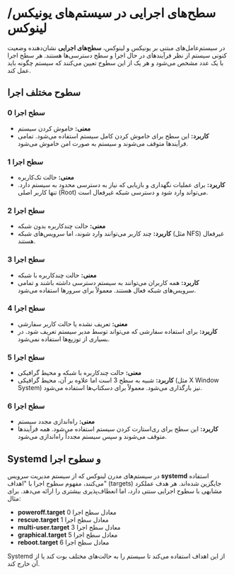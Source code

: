 # سطح‌های اجرایی در سیستم‌های یونیکس/لینوکس

در سیستم‌عامل‌های مبتنی بر یونیکس و لینوکس، **سطح‌های اجرایی** نشان‌دهنده وضعیت کنونی سیستم از نظر فرآیندهای در حال اجرا و سطح دسترسی‌ها هستند. هر سطح اجرا با یک عدد مشخص می‌شود و هر یک از این سطوح تعیین می‌کنند که سیستم چگونه باید عمل کند.

## سطوح مختلف اجرا

### سطح اجرا 0
- **معنی:** خاموش کردن سیستم
- **کاربرد:** این سطح برای خاموش کردن کامل سیستم استفاده می‌شود. تمامی فرآیندها متوقف می‌شوند و سیستم به صورت امن خاموش می‌شود.

### سطح اجرا 1
- **معنی:** حالت تک‌کاربره
- **کاربرد:** برای عملیات نگهداری و بازیابی که نیاز به دسترسی محدود به سیستم دارد. تنها کاربر اصلی (Root) می‌تواند وارد شود و دسترسی شبکه غیرفعال است.

### سطح اجرا 2
- **معنی:** حالت چندکاربره بدون شبکه
- **کاربرد:** چند کاربر می‌توانند وارد شوند، اما سرویس‌های شبکه (مثل NFS) غیرفعال هستند.

### سطح اجرا 3
- **معنی:** حالت چندکاربره با شبکه
- **کاربرد:** همه کاربران می‌توانند به سیستم دسترسی داشته باشند و تمامی سرویس‌های شبکه فعال هستند. معمولاً برای سرورها استفاده می‌شود.

### سطح اجرا 4
- **معنی:** تعریف نشده یا حالت کاربر سفارشی
- **کاربرد:** برای استفاده سفارشی که می‌تواند توسط مدیر سیستم تعریف شود. در بسیاری از توزیع‌ها استفاده نمی‌شود.

### سطح اجرا 5
- **معنی:** حالت چندکاربره با شبکه و محیط گرافیکی
- **کاربرد:** شبیه به سطح 3 است اما علاوه بر آن، محیط گرافیکی (مثل X Window System) نیز بارگذاری می‌شود. معمولاً برای دسکتاپ‌ها استفاده می‌شود.

### سطح اجرا 6
- **معنی:** راه‌اندازی مجدد سیستم
- **کاربرد:** این سطح برای ری‌استارت کردن سیستم استفاده می‌شود. همه فرآیندها متوقف می‌شوند و سپس سیستم مجدداً راه‌اندازی می‌شود.

## Systemd و سطوح اجرا

در سیستم‌های مدرن لینوکس که از سیستم مدیریت سرویس **systemd** استفاده می‌کنند، مفهوم سطوح اجرا با "اهداف" (targets) جایگزین شده‌اند. هر هدف عملکرد مشابهی با سطوح اجرایی سنتی دارد، اما انعطاف‌پذیری بیشتری را ارائه می‌دهد. برای مثال:

- **poweroff.target** معادل سطح اجرا 0
- **rescue.target** معادل سطح اجرا 1
- **multi-user.target** معادل سطح اجرا 3
- **graphical.target** معادل سطح اجرا 5
- **reboot.target** معادل سطح اجرا 6

Systemd از این اهداف استفاده می‌کند تا سیستم را به حالت‌های مختلف بوت کند یا از آن خارج کند.
